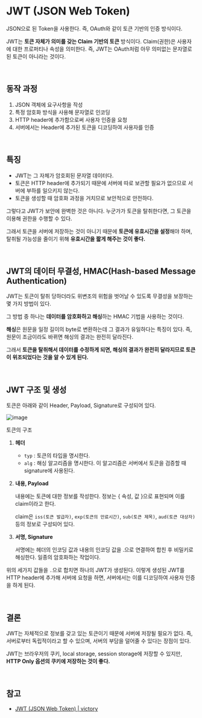 # JWT (JSON Web Token)

JSON으로 된 Token을 사용한다. 즉, OAuth와 같이 토큰 기반의 인증 방식이다.

JWT는 **토큰 자체가 의미를 갖는 Claim 기반의 토큰** 방식이다. Claim(권한)은 사용자에 대한 프로퍼티나 속성을 의미한다. 즉, JWT는 OAuth처럼 아무 의미없는 문자열로 된 토큰이 아니라는 것이다.

<br>

## 동작 과정

1. JSON 객체에 요구사항을 작성
2. 특정 암호화 방식을 사용해 문자열로 인코딩
3. HTTP header에 추가함으로써 사용자 인증을 요청
4. 서버에서는 Header에 추가된 토큰을 디코딩하여 사용자를 인증

<br>

## 특징

- JWT는 그 자체가 암호회된 문자열 데이터다.
- 토큰은 HTTP header에 추가되기 때문에 서버에 따로 보관할 필요가 없으므로 서버에 부하를 일으키지 않는다.
- 토큰을 생성할 때 암호화 과정을 거치므로 보안적으로 안전하다.

그렇다고 JWT가 보안에 완벽한 것은 아니다. 누군가가 토큰을 탈취한다면, 그 토큰을 이용해 권한을 수행할 수 있다.

그래서 토큰을 서버에 저장하는 것이 아니기 때문에 **토큰에 유효시간을 설정**해야 하며, 탈취될 가능성을 줄이기 위해 **유효시간을 짧게 해주는 것이 좋다.**

<br>

## JWT의 데이터 무결성, HMAC(Hash-based Message Authentication)

JWT는 토큰이 탈취 당하더라도 위변조의 위험을 벗어날 수 있도록 무결성을 보장하는 몇 가지 방법이 있다.

그 방법 중 하나는 **데이터를 암호화하고 해싱**하는 HMAC 기법을 사용하는 것이다.

**해싱**은 원문을 일정 길이의 byte로 변환하는데 그 결과가 유일하다는 특징이 있다. 즉, 원문이 조금이라도 바뀌면 해싱의 결과는 완전히 달라진다.

그래서 **토큰을 탈취해서 데이터를 수정하게 되면, 해싱의 결과가 완전히 달라지므로 토큰이 위조되었다는 것을 알 수 있게 된다.**

<br>

## JWT 구조 및 생성

토큰은 아래와 같이 Header, Payload, Signature로 구성되어 있다.

![image](https://user-images.githubusercontent.com/26537048/113404825-c3fe1500-93e3-11eb-8c73-8bf153bd894f.png)

토큰의 구조

1. **헤더**
    - `typ` : 토큰의 타입을 명시한다.
    - `alg` : 해싱 알고리즘을 명시한다. 이 알고리즘은 서버에서 토큰을 검증할 때 signature에 사용된다.
2. **내용, Payload**

    내용에는 토큰에 대한 정보를 작성한다. 정보는 { 속성, 값 }으로 표현되며 이를 claim이라고 한다.

    claim은 `iss(토큰 발급자)`, `exp(토큰의 만료시간)`, `sub(토큰 제목)`, `aud(토큰 대상자)` 등의 정보로 구성되어 있다.

3. **서명, Signature**

    서명에는 헤더의 인코딩 값과 내용의 인코딩 값을 .으로 연결하여 합친 후 비밀키로 해싱한다. 일종의 암호화하는 작업이다.

위의 세가지 값들을 `.`으로 합치면 하나의 JWT가 생성된다. 이렇게 생성된 JWT를 HTTP header에 추가해 서버에 요청을 하면, 서버에서는 이를 디코딩하여 사용자 인증을 하게 된다.

<br>

## 결론

JWT는 자체적으로 정보를 갖고 있는 토큰이기 때문에 서버에 저장될 필요가 없다. 즉, 서버로부터 독립적이라고 할 수 있으며, 서버의 부담을 덜어줄 수 있다는 장점이 있다.

JWT는 브라우저의 쿠키, local storage, session storage에 저장할 수 있지만, **HTTP Only 옵션의 쿠키에 저장하는 것이 좋다.**

<br>

## 참고
- [JWT (JSON Web Token) | victory](https://victorydntmd.tistory.com/115)
